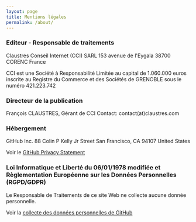 ```yaml
---
layout: page
title: Mentions légales
permalink: /about/
---
```

### Editeur - Responsable de traitements

Claustres Conseil Internet (CCI) SARL
153 avenue de l'Eygala
38700 CORENC
France

CCI est une Société à Responsabilité Limitée au capital de 1.060.000 euros inscrite au Registre du Commerce et des Sociétés de GRENOBLE sous le numéro 421.223.742

### Directeur de la publication

François CLAUSTRES, Gérant de CCI
Contact: contact(at)claustres.com

### Hébergement

GitHub Inc.
88 Colin P Kelly Jr Street
San Francisco, CA 94107
United States

Voir le [GitHub Privacy Statement](https://help.github.com/en/github/site-policy/github-privacy-statement)

### Loi Informatique et Liberté du 06/01/1978 modifiée et Règlementation Européenne sur les Données Personnelles (RGPD/GDPR)

Le Responsable de Traitements de ce site Web ne collecte aucune donnée personnelle.

Voir la [collecte des données personnelles de GitHub](https://help.github.com/en/github/site-policy/github-privacy-statement#what-information-github-collects)
